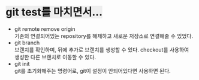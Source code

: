 <!-- @format -->

<span style="background-color: #eeeeee">git test를 마치면서...</span>
=======

- git remote remove origin  
  기존의 연결되어있는 repository를 해제하고 새로운 저장소로 연결해줄 수 있었다.
- git branch  
  브랜치를 확인하며, 뒤에 추가로 브랜치를 생성할 수 있다. checkout를 사용하여 생성한 다른 브랜치로 이동할 수 있다.
- git init  
  git를 초기화해주는 명령어로, git이 설정이 안되어있다면 사용하면 된다.
